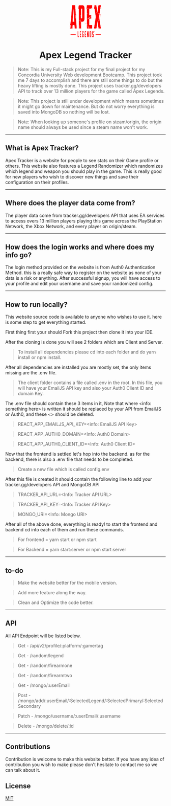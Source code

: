 <div align="center">
<img align="center" width="100" height="100" src="client/src/Media/apexlogo.svg">
<h1>Apex Legend Tracker</h1>
</div>

> Note: This is my Full-stack project for my final project for my Concordia University Web development Bootcamp. This project took me 7 days to accomplish and there are still some things to do but the heavy lifting is mostly done. This project uses tracker.gg/developers API to track over 13 million players for the game called Apex Legends.

> Note: This project is still under development which means sometimes it might go down for maintenance. But do not worry everything is saved into MongoDB so nothing will be lost.

> Note: When looking up someone's profile on steam/origin, the origin name should always be used since a steam name won't work.

---

## What is Apex Tracker?

Apex Tracker is a website for people to see stats on their Game profile or others. This website also features a Legend Randomizer which randomizes which legend and weapon you should play in the game. This is really good for new players who wish to discover new things and save their configuration on their profiles.

---

## Where does the player data come from?

The player data come from tracker.gg/developers API that uses EA services to access overs 13 million players playing this game across the PlayStation Network, the Xbox Network, and every player on origin/steam.

---

## How does the login works and where does my info go?

The login method provided on the website is from Auth0 Authentication Method. this is a really safe way to register on the website as none of your data is a risk or anything. After successful signup, you will have access to your profile and edit your username and save your randomized config.

---

## How to run locally?

This website source code is available to anyone who wishes to use it. here is some step to get everything started.

First thing first your should Fork this project then clone it into your IDE.

After the cloning is done you will see 2 folders which are Client and Server.

> To install all dependencies please cd into each folder and do yarn install or npm install.

After all dependencies are installed you are mostly set, the only items missing are the .env file.

> The client folder contains a file called .env in the root. In this file, you will have your EmailJS API key and also your Auth0 Client ID and domain Key.

The .env file should contain these 3 items in it, Note that where <info: something here> is written it should be replaced by your API from EmailJS or Auth0, and these <> should be deleted.

> REACT_APP_EMAILJS_API_KEY=<info: EmailJS API Key>

> REACT_APP_AUTH0_DOMAIN=<Info: Auth0 Domain>

> REACT_APP_AUTH0_CLIENT_ID=<Info: Auth0 Client ID>

Now that the frontend is settled let's hop into the backend. as for the backend, there is also a .env file that needs to be completed.

> Create a new file which is called config.env

After this file is created it should contain the following line to add your tracker.gg/developers API and MongoDB API

> TRACKER_API_URL=<Info: Tracker API URL>

> TRACKER_API_KEY=<Info: Tracker API Key>

> MONGO_URI=<Info: Mongo URI>

After all of the above done, everything is ready! to start the frontend and backend cd into each of them and run these commands.

> For frontend = yarn start or npm start

> For Backend = yarn start:server or npm start:server

---

## to-do

> Make the website better for the mobile version.

> Add more feature along the way.

> Clean and Optimize the code better.

---

## API

All API Endpoint will be listed below.

> Get - /api/v2/profile/:platform/:gamertag

> Get - /random/legend

> Get - /random/firearmone

> Get - /random/firearmtwo

> Get - /mongo/:userEmail

> Post - /mongo/add/:userEmail/:SelectedLegend/:SelectedPrimary/:SelectedSecondary

> Patch - /mongo/username/:userEmail/:username

> Delete - /mongo/delete/:id

---

## Contributions

Contribution is welcome to make this website better. If you have any idea of contribution you wish to make please don't hesitate to contact me so we can talk about it.

## License

[MIT](https://choosealicense.com/licenses/mit/)
